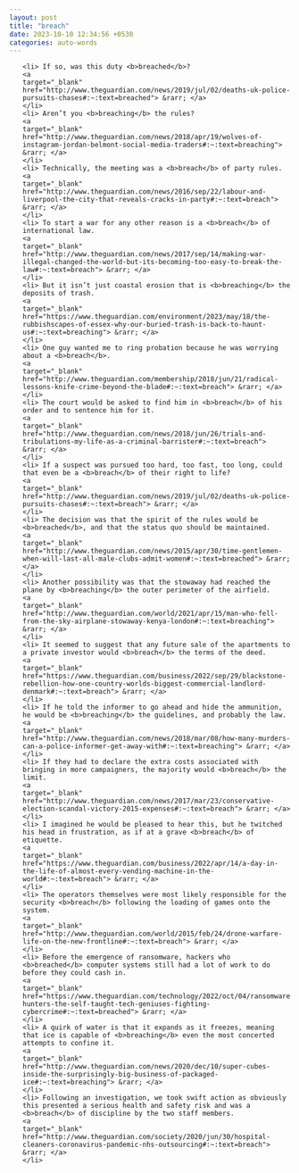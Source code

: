 ```yaml
---
layout: post
title: "breach"
date: 2023-10-10 12:34:56 +0530
categories: auto-words
---
```

<ol>

    <li> If so, was this duty <b>breached</b>?
    <a 
    target="_blank" 
    href="http://www.theguardian.com/news/2019/jul/02/deaths-uk-police-pursuits-chases#:~:text=breached"> &rarr; </a>
    </li>
    <li> Aren’t you <b>breaching</b> the rules?
    <a 
    target="_blank" 
    href="http://www.theguardian.com/news/2018/apr/19/wolves-of-instagram-jordan-belmont-social-media-traders#:~:text=breaching"> &rarr; </a>
    </li>
    <li> Technically, the meeting was a <b>breach</b> of party rules.
    <a 
    target="_blank" 
    href="http://www.theguardian.com/news/2016/sep/22/labour-and-liverpool-the-city-that-reveals-cracks-in-party#:~:text=breach"> &rarr; </a>
    </li>
    <li> To start a war for any other reason is a <b>breach</b> of international law.
    <a 
    target="_blank" 
    href="http://www.theguardian.com/news/2017/sep/14/making-war-illegal-changed-the-world-but-its-becoming-too-easy-to-break-the-law#:~:text=breach"> &rarr; </a>
    </li>
    <li> But it isn’t just coastal erosion that is <b>breaching</b> the deposits of trash.
    <a 
    target="_blank" 
    href="https://www.theguardian.com/environment/2023/may/18/the-rubbishscapes-of-essex-why-our-buried-trash-is-back-to-haunt-us#:~:text=breaching"> &rarr; </a>
    </li>
    <li> One guy wanted me to ring probation because he was worrying about a <b>breach</b>.
    <a 
    target="_blank" 
    href="http://www.theguardian.com/membership/2018/jun/21/radical-lessons-knife-crime-beyond-the-blade#:~:text=breach"> &rarr; </a>
    </li>
    <li> The court would be asked to find him in <b>breach</b> of his order and to sentence him for it.
    <a 
    target="_blank" 
    href="http://www.theguardian.com/news/2018/jun/26/trials-and-tribulations-my-life-as-a-criminal-barrister#:~:text=breach"> &rarr; </a>
    </li>
    <li> If a suspect was pursued too hard, too fast, too long, could that even be a <b>breach</b> of their right to life?
    <a 
    target="_blank" 
    href="http://www.theguardian.com/news/2019/jul/02/deaths-uk-police-pursuits-chases#:~:text=breach"> &rarr; </a>
    </li>
    <li> The decision was that the spirit of the rules would be <b>breached</b>, and that the status quo should be maintained.
    <a 
    target="_blank" 
    href="http://www.theguardian.com/news/2015/apr/30/time-gentlemen-when-will-last-all-male-clubs-admit-women#:~:text=breached"> &rarr; </a>
    </li>
    <li> Another possibility was that the stowaway had reached the plane by <b>breaching</b> the outer perimeter of the airfield.
    <a 
    target="_blank" 
    href="http://www.theguardian.com/world/2021/apr/15/man-who-fell-from-the-sky-airplane-stowaway-kenya-london#:~:text=breaching"> &rarr; </a>
    </li>
    <li> It seemed to suggest that any future sale of the apartments to a private investor would <b>breach</b> the terms of the deed.
    <a 
    target="_blank" 
    href="https://www.theguardian.com/business/2022/sep/29/blackstone-rebellion-how-one-country-worlds-biggest-commercial-landlord-denmark#:~:text=breach"> &rarr; </a>
    </li>
    <li> If he told the informer to go ahead and hide the ammunition, he would be <b>breaching</b> the guidelines, and probably the law.
    <a 
    target="_blank" 
    href="http://www.theguardian.com/news/2018/mar/08/how-many-murders-can-a-police-informer-get-away-with#:~:text=breaching"> &rarr; </a>
    </li>
    <li> If they had to declare the extra costs associated with bringing in more campaigners, the majority would <b>breach</b> the limit.
    <a 
    target="_blank" 
    href="http://www.theguardian.com/news/2017/mar/23/conservative-election-scandal-victory-2015-expenses#:~:text=breach"> &rarr; </a>
    </li>
    <li> I imagined he would be pleased to hear this, but he twitched his head in frustration, as if at a grave <b>breach</b> of etiquette.
    <a 
    target="_blank" 
    href="https://www.theguardian.com/business/2022/apr/14/a-day-in-the-life-of-almost-every-vending-machine-in-the-world#:~:text=breach"> &rarr; </a>
    </li>
    <li> The operators themselves were most likely responsible for the security <b>breach</b> following the loading of games onto the system.
    <a 
    target="_blank" 
    href="http://www.theguardian.com/world/2015/feb/24/drone-warfare-life-on-the-new-frontline#:~:text=breach"> &rarr; </a>
    </li>
    <li> Before the emergence of ransomware, hackers who <b>breached</b> computer systems still had a lot of work to do before they could cash in.
    <a 
    target="_blank" 
    href="https://www.theguardian.com/technology/2022/oct/04/ransomware-hunters-the-self-taught-tech-geniuses-fighting-cybercrime#:~:text=breached"> &rarr; </a>
    </li>
    <li> A quirk of water is that it expands as it freezes, meaning that ice is capable of <b>breaching</b> even the most concerted attempts to confine it.
    <a 
    target="_blank" 
    href="http://www.theguardian.com/news/2020/dec/10/super-cubes-inside-the-surprisingly-big-business-of-packaged-ice#:~:text=breaching"> &rarr; </a>
    </li>
    <li> Following an investigation, we took swift action as obviously this presented a serious health and safety risk and was a <b>breach</b> of discipline by the two staff members.
    <a 
    target="_blank" 
    href="http://www.theguardian.com/society/2020/jun/30/hospital-cleaners-coronavirus-pandemic-nhs-outsourcing#:~:text=breach"> &rarr; </a>
    </li>